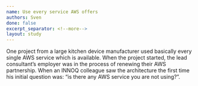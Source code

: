 ```yaml
---
name: Use every service AWS offers
authors: Sven
done: false
excerpt_separator: <!--more-->
layout: study
---
```

One project from a large kitchen device manufacturer used basically every single AWS service which is available.<!--more--> When the project started, the lead consultant’s employer was in the process of renewing their AWS partnership. When an INNOQ colleague saw the architecture the first time his initial question was: “is there any AWS service you are not using?”.
